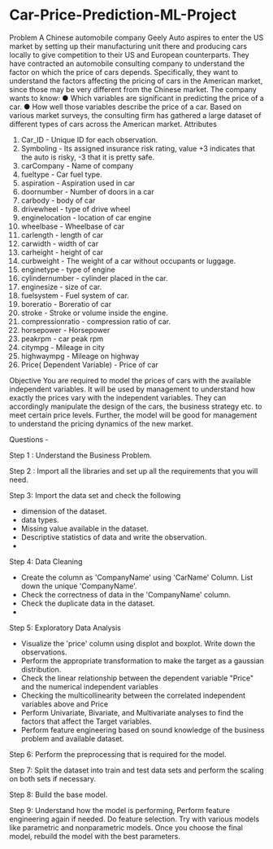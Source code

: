 # Car-Price-Prediction-ML-Project
Problem
A Chinese automobile company Geely Auto aspires to enter the US market by setting up their
manufacturing unit there and producing cars locally to give competition to their US and
European counterparts.
They have contracted an automobile consulting company to understand the factor on which the
price of cars depends. Specifically, they want to understand the factors affecting the pricing of
cars in the American market, since those may be very different from the Chinese market. The
company wants to know:
● Which variables are significant in predicting the price of a car.
● How well those variables describe the price of a car.
Based on various market surveys, the consulting firm has gathered a large dataset of different
types of cars across the American market.
Attributes
1. Car_ID - Unique ID for each observation.
2. Symboling - Its assigned insurance risk rating, value +3 indicates that the auto is risky,
-3 that it is pretty safe.
3. carCompany - Name of company
4. fueltype - Car fuel type.
5. aspiration - Aspiration used in car
6. doornumber - Number of doors in a car
7. carbody - body of car
8. drivewheel - type of drive wheel
9. enginelocation - location of car engine
10. wheelbase - Wheelbase of car
11. carlength - length of car
12. carwidth - width of car
13. carheight - height of car
14. curbweight - The weight of a car without occupants or luggage.
15. enginetype - type of engine
16. cylindernumber - cylinder placed in the car.
17. enginesize - size of car.
18. fuelsystem - Fuel system of car.
19. boreratio - Boreratio of car
20. stroke - Stroke or volume inside the engine.
21. compressionratio - compression ratio of car.
22. horsepower - Horsepower
23. peakrpm - car peak rpm
24. citympg - Mileage in city
25. highwaympg - Mileage on highway
26. Price( Dependent Variable) - Price of car
    
Objective
You are required to model the prices of cars with the available independent variables. It will be
used by management to understand how exactly the prices vary with the independent variables.
They can accordingly manipulate the design of the cars, the business strategy etc. to meet
certain price levels. Further, the model will be good for management to understand the pricing
dynamics of the new market.

Questions -

Step 1 : Understand the Business Problem.

Step 2 : Import all the libraries and set up all the requirements that you will need.

Step 3: Import the data set and check the following
- dimension of the dataset.
- data types.
- Missing value available in the dataset.
- Descriptive statistics of data and write the observation.
- 
Step 4: Data Cleaning
- Create the column as 'CompanyName' using 'CarName' Column. List down the unique
'CompanyName'.
- Check the correctness of data in the 'CompanyName' column.
- Check the duplicate data in the dataset.
- 
Step 5: Exploratory Data Analysis
- Visualize the 'price' column using displot and boxplot. Write down the observations.
- Perform the appropriate transformation to make the target as a gaussian distribution.
- Check the linear relationship between the dependent variable "Price" and the numerical
independent variables
- Checking the multicollinearity between the correlated independent variables above and
Price
- Perform Univariate, Bivariate, and Multivariate analyses to find the factors that affect the
Target variables.
- Perform feature engineering based on sound knowledge of the business problem and
available dataset.

Step 6: Perform the preprocessing that is required for the model.

Step 7: Split the dataset into train and test data sets and perform the scaling on both
sets if necessary.

Step 8: Build the base model.

Step 9: Understand how the model is performing, Perform feature engineering again if
needed. Do feature selection. Try with various models like parametric and
nonparametric models. Once you choose the final model, rebuild the model with the
best parameters.
